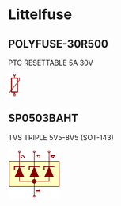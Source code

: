 # Littelfuse

## POLYFUSE-30R500
PTC RESETTABLE 5A 30V

![POLYFUSE-30R500__1__1](/images/passive__THERM__1__1.png?raw=true) 

## SP0503BAHT
TVS TRIPLE 5V5-8V5 (SOT-143)

![SP0503BAHT__1__1](/images/Littelfuse__SP0503BAHT__1__1.png?raw=true) 

